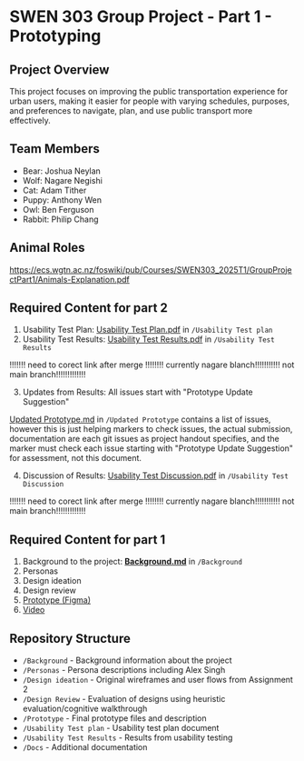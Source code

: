 # SWEN 303 Group Project - Part 1 - Prototyping

## Project Overview
This project focuses on improving the public transportation experience for urban users, making it easier for people with varying schedules, purposes, and preferences to navigate, plan, and use public transport more effectively.

## Team Members
- Bear: Joshua Neylan
- Wolf: Nagare Negishi
- Cat: Adam Tither
- Puppy: Anthony Wen
- Owl: Ben Ferguson
- Rabbit: Philip Chang

## Animal Roles
https://ecs.wgtn.ac.nz/foswiki/pub/Courses/SWEN303_2025T1/GroupProjectPart1/Animals-Explanation.pdf

## Required Content for part 2
1. Usability Test Plan: [Usability Test Plan.pdf](https://gitlab.ecs.vuw.ac.nz/course-work/swen303/2025/project1/team5/swen303-group-project/-/blob/main/Usability%20Test%20plan/Usability%20Test%20Plan.pdf?ref_type=heads) in `/Usability Test plan`
2. Usability Test Results: [Usability Test Results.pdf](https://gitlab.ecs.vuw.ac.nz/course-work/swen303/2025/project1/team5/swen303-group-project/-/blob/Nagare/Usability%20Test%20Results/Usability%20Test%20Results.pdf?ref_type=heads) in `/Usability Test Results`

!!!!!!! need to corect link after merge !!!!!!!!
currently nagare blanch!!!!!!!!!!! not main branch!!!!!!!!!!!!!

3. Updates from Results: All issues start with "Prototype Update Suggestion"  

[Updated Prototype.md](https://gitlab.ecs.vuw.ac.nz/course-work/swen303/2025/project1/team5/swen303-group-project/-/blob/Nagare/Updated%20Prototype/Updated%20Prototype.md?ref_type=heads) in `/Updated Prototype` contains a list of issues, however this is just helping markers to check issues, the actual submission, documentation are each git issues as project handout specifies, and the marker must check each issue starting with "Prototype Update Suggestion" for assessment, not this document.  

4. Discussion of Results: [Usability Test Discussion.pdf](https://gitlab.ecs.vuw.ac.nz/course-work/swen303/2025/project1/team5/swen303-group-project/-/blob/Nagare/Usability%20Test%20Discussion/Usability%20Test%20Discussion.pdf?ref_type=heads) in `/Usability Test Discussion`

!!!!!!! need to corect link after merge !!!!!!!!
currently nagare blanch!!!!!!!!!!! not main branch!!!!!!!!!!!!!

## Required Content for part 1
1. Background to the project: [**Background.md**](https://gitlab.ecs.vuw.ac.nz/course-work/swen303/2025/project1/team5/swen303-group-project/-/blob/main/Background/Background.md?ref_type=heads) in `/Background`
2. Personas
3. Design ideation
4. Design review
5. [Prototype (Figma)](https://www.figma.com/proto/4ZnvTTBtCg3RzAqjAmOaKq/Prototype?node-id=2912-6913&t=8UDysjLHzu7jTpyx-1)
6. [Video](https://youtu.be/hS_onzSDRTA)

## Repository Structure
- `/Background` - Background information about the project
- `/Personas` - Persona descriptions including Alex Singh
- `/Design ideation` - Original wireframes and user flows from Assignment 2
- `/Design Review` - Evaluation of designs using heuristic evaluation/cognitive walkthrough
- `/Prototype` - Final prototype files and description
- `/Usability Test plan` - Usability test plan document
- `/Usability Test Results` - Results from usability testing
- `/Docs` - Additional documentation
